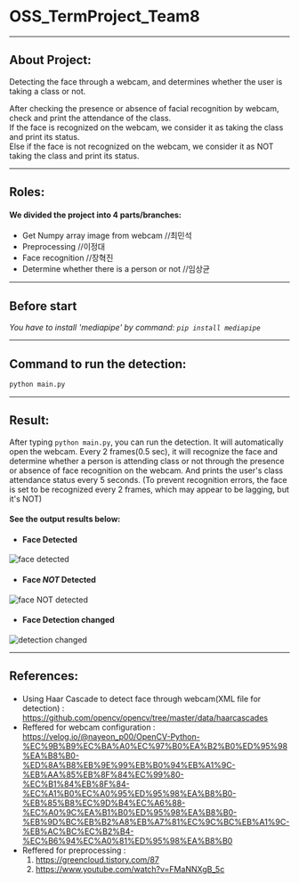 # OSS_TermProject_Team8   
***
## **About Project:**   
Detecting the face through a webcam, and determines whether the user is taking a class or not.   


After checking the presence or absence of facial recognition by webcam, check and print the attendance of the class.   
If the face is recognized on the webcam, we consider it as taking the class and print its status.    
Else if the face is not recognized on the webcam, we consider it as NOT taking the class and print its status.
***

## **Roles:**   
#### We divided the project into 4 parts/branches:
- Get Numpy array image from webcam  //최민석   
- Preprocessing //이정대   
- Face recognition  //장혁진   
- Determine whether there is a person or not  //임상균 
***

## **Before start**
*You have to install 'mediapipe' by command: ```pip install mediapipe```*   
***

## **Command to run the detection:**   
```python
python main.py   
``` 
***

## **Result:**   
After typing ```python main.py```, you can run the detection. It will automatically open the webcam. Every 2 frames(0.5 sec), it will recognize the face and determine whether a person is attending class or not through the presence or absence of face recognition on the webcam. And prints the user's class attendance status every 5 seconds. (To prevent recognition errors, the face is set to be recognized every 2 frames, which may appear to be lagging, but it's NOT)

#### See the output results below:   

- #### Face Detected   

![face detected](https://user-images.githubusercontent.com/106862808/207097459-5a49fc74-e734-489d-aaac-439da0c9cd9d.png)   

- #### Face *NOT* Detected   

![face NOT detected](https://user-images.githubusercontent.com/106862808/207097101-9859fde1-7caf-40eb-9772-e14559672e59.png)   

- #### Face Detection changed
![detection changed](https://user-images.githubusercontent.com/106862808/207104920-cd73bdb9-c3a7-4d35-87ec-aece128ecd4d.png)   
***

## **References:**    
#### 
- Using Haar Cascade to detect face through webcam(XML file for detection) :   
https://github.com/opencv/opencv/tree/master/data/haarcascades 
- Reffered for webcam configuration :   
https://velog.io/@nayeon_p00/OpenCV-Python-%EC%9B%B9%EC%BA%A0%EC%97%B0%EA%B2%B0%ED%95%98%EA%B8%B0-%ED%8A%B8%EB%9E%99%EB%B0%94%EB%A1%9C-%EB%AA%85%EB%8F%84%EC%99%80-%EC%B1%84%EB%8F%84-%EC%A1%B0%EC%A0%95%ED%95%98%EA%B8%B0-%EB%85%B8%EC%9D%B4%EC%A6%88-%EC%A0%9C%EA%B1%B0%ED%95%98%EA%B8%B0-%EB%9D%BC%EB%B2%A8%EB%A7%81%EC%9C%BC%EB%A1%9C-%EB%AC%BC%EC%B2%B4-%EC%B6%94%EC%A0%81%ED%95%98%EA%B8%B0
- Reffered for preprocessing :
  1. https://greencloud.tistory.com/87
  2. https://www.youtube.com/watch?v=FMaNNXgB_5c
